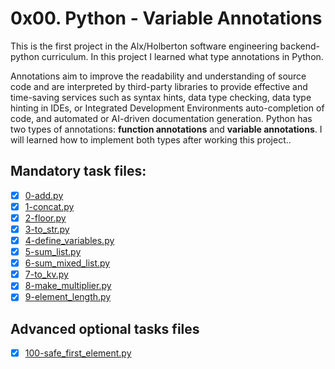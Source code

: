 # 0x00. Python - Variable Annotations
This is the first project in the Alx/Holberton software engineering backend-python curriculum. In this project I learned what type annotations in Python.

Annotations aim to improve the readability and understanding of source code and are interpreted by third-party libraries to provide effective and time-saving services such as syntax hints, data type checking, data type hinting in IDEs, or Integrated Development Environments auto-completion of code, and automated or AI-driven documentation generation. Python has two types of annotations: **function annotations** and **variable annotations**.
I will learned how to implement both types after working this project..

## Mandatory task files:
* [x] [0-add.py](./add.py)
* [x] [1-concat.py](./1-concat.py)
* [x] [2-floor.py](./2-floor.py)
* [x] [3-to_str.py](./3-to_str.py)
* [x] [4-define_variables.py](./4-define_variables.py)
* [x] [5-sum_list.py](./5-sum_list.py)
* [x] [6-sum_mixed_list.py](./6-sum_mixed_list.py)
* [x] [7-to_kv.py](./7-to_kv.py)
* [x] [8-make_multiplier.py](./8-make_multiplier.py)
* [x] [9-element_length.py](./9-element_length.py)

## Advanced optional tasks files
* [x] [100-safe_first_element.py](./100-safe_first_element.py)
